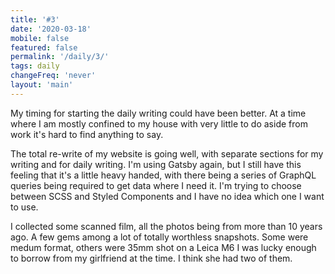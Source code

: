 ```yaml
---
title: '#3'
date: '2020-03-18'
mobile: false
featured: false
permalink: '/daily/3/'
tags: daily
changeFreq: 'never'
layout: 'main'
---
```


My timing for starting the daily writing could have been better. At a time where I am mostly confined to my house with very little to do aside from work it's hard to find anything to say.

The total re-write of my website is going well, with separate sections for my writing and for daily writing. I'm using Gatsby again, but I still have this feeling that it's a little heavy handed, with there being a series of GraphQL queries being required to get data where I need it. I'm trying to choose between SCSS and Styled Components and I have no idea which one I want to use.

I collected some scanned film, all the photos being from more than 10 years ago. A few gems among a lot of totally worthless snapshots. Some were medum format, others were 35mm shot on a Leica M6 I was lucky enough to borrow from my girlfriend at the time. I think she had two of them.
